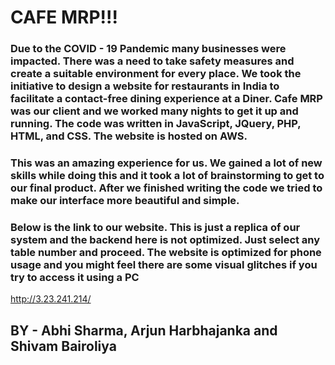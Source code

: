  # CAFE MRP!!! 
 
 ###  Due to the COVID - 19 Pandemic many businesses were impacted. There was a need to take safety measures and create a suitable environment for every place. We took the initiative to design a website for restaurants in India to facilitate a contact-free dining experience at a Diner. Cafe MRP was our client and we worked many nights to get it up and running. The code was written in JavaScript, JQuery, PHP, HTML, and CSS. The website is hosted on AWS. 
 
###  This was an amazing experience for us. We gained a lot of new skills while doing this and it took a lot of brainstorming to get to our final product. After we finished writing the code we tried to make our interface more beautiful and simple. 

### Below is the link to our website. This is just a replica of our system and the backend here is not optimized. Just select any table number and proceed. The website is optimized for phone usage and you might feel there are some visual glitches if you try to access it using a PC
http://3.23.241.214/

## BY - Abhi Sharma, Arjun Harbhajanka and Shivam Bairoliya
